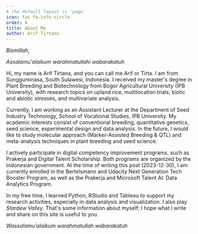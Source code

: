 ```yaml
---
# the default layout is 'page'
icon: fas fa-info-circle
order: 4
title: About Me
author: Arif Tirtana
---
```


_Bismillah_,

_Assalamu'alaikum warahmatullahi wabarakatuh_


Hi, my name is Arif Tirtana, and you can call me Arif or Tirta. I am from Sungguminasa, South Sulawesi, Indonesia. I received my master's degree in Plant Breeding and Biotechnology from Bogor Agricultural University (IPB University), with research topics on upland rice, multilocation trials, biotic and abiotic stresses, and multivariate analysis. 

Currently, I am working as an Assistant Lecturer at the Department of Seed Industry Technology, School of Vocational Studies, IPB University. My academic interests consist of conventional breeding, quantitative genetics, seed science, experimental design and data analysis. In the future, I would like to study molecular approach (Marker-Assisted Breeding & QTL) and meta-analysis techniques in plant breeding and seed science.

I actively participate in digital competency improvement programs, such as Prakerja and Digital Talent Scholarship. Both programs are organized by the Indonesian government. At the time of writing this post (2023-12-30), I am currently enrolled in the Bertelsmann and Udacity Next Generation Tech Booster Program, as well as the Prakerja and Microsoft Talent AI: Data Analytics Program.

In my free time, I learned Python, RStudio and Tableau to support my research activities, especially in data analysis and visualization. I also play _Stardew Valley_. That's some information about myself; I hope what I write and share on this site is useful to you. 

_Wassalamu'alaikum warahmatullah wabarakatuh_
